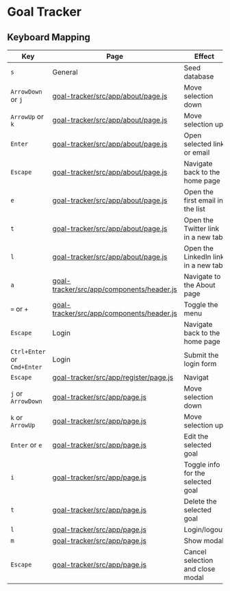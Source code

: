 # Goal Tracker

## Keyboard Mapping

| Key                         | Page                                                                                                 | Effect                              |
| --------------------------- | ---------------------------------------------------------------------------------------------------- | ----------------------------------- |
| `s`                         | General                                                                                              | Seed database                       |
| `ArrowDown` or `j`          | [goal-tracker/src/app/about/page.js](#file:goal-tracker/src/app/about/page.js-context)               | Move selection down                 |
| `ArrowUp` or `k`            | [goal-tracker/src/app/about/page.js](#file:goal-tracker/src/app/about/page.js-context)               | Move selection up                   |
| `Enter`                     | [goal-tracker/src/app/about/page.js](#file:goal-tracker/src/app/about/page.js-context)               | Open selected link or email         |
| `Escape`                    | [goal-tracker/src/app/about/page.js](#file:goal-tracker/src/app/about/page.js-context)               | Navigate back to the home page      |
| `e`                         | [goal-tracker/src/app/about/page.js](#file:goal-tracker/src/app/about/page.js-context)               | Open the first email in the list    |
| `t`                         | [goal-tracker/src/app/about/page.js](#file:goal-tracker/src/app/about/page.js-context)               | Open the Twitter link in a new tab  |
| `l`                         | [goal-tracker/src/app/about/page.js](#file:goal-tracker/src/app/about/page.js-context)               | Open the LinkedIn link in a new tab |
| `a`                         | [goal-tracker/src/app/components/header.js](#file:goal-tracker/src/app/components/header.js-context) | Navigate to the About page          |
| `=` or `+`                  | [goal-tracker/src/app/components/header.js](#file:goal-tracker/src/app/components/header.js-context) | Toggle the menu                     |
| `Escape`                    | Login                                                                                                | Navigate back to the home page      |
| `Ctrl+Enter` or `Cmd+Enter` | Login                                                                                                | Submit the login form               |
| `Escape`                    | [goal-tracker/src/app/register/page.js](#file:goal-tracker/src/app/register/page.js-context)         | Navigat                             |
| `j` or `ArrowDown`          | [goal-tracker/src/app/page.js](#file:goal-tracker/src/app/page.js-context)                           | Move selection down                 |
| `k` or `ArrowUp`            | [goal-tracker/src/app/page.js](#file:goal-tracker/src/app/page.js-context)                           | Move selection up                   |
| `Enter` or `e`              | [goal-tracker/src/app/page.js](#file:goal-tracker/src/app/page.js-context)                           | Edit the selected goal              |
| `i`                         | [goal-tracker/src/app/page.js](#file:goal-tracker/src/app/page.js-context)                           | Toggle info for the selected goal   |
| `t`                         | [goal-tracker/src/app/page.js](#file:goal-tracker/src/app/page.js-context)                           | Delete the selected goal            |
| `l`                         | [goal-tracker/src/app/page.js](#file:goal-tracker/src/app/page.js-context)                           | Login/logout                        |
| `m`                         | [goal-tracker/src/app/page.js](#file:goal-tracker/src/app/page.js-context)                           | Show modal                          |
| `Escape`                    | [goal-tracker/src/app/page.js](#file:goal-tracker/src/app/page.js-context)                           | Cancel selection and close modal    |
